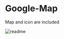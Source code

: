 # Google-Map
Map and icon are included

![readme](https://github.com/user-attachments/assets/604d0fc3-8e8d-46b1-b1ca-686e72362f47)

